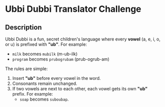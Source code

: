 # Ubbi Dubbi Translator Challenge

## Description

Ubbi Dubbi is a fun, secret children's language where every **vowel** (a, e, i, o, or u) is prefixed with **"ub"**. For example:

- `milk` becomes `mubilk` (m-ub-ilk)
- `program` becomes `prubogrubam` (prub-ogrub-am)

The rules are simple:
1. Insert **"ub"** before every vowel in the word.
2. Consonants remain unchanged.
3. If two vowels are next to each other, each vowel gets its own **"ub"** prefix. For example:
   - `soap` becomes `suboubap`.